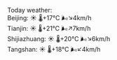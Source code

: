 Today weather:  
Beijing: ☀️   🌡️+17°C 🌬️↘4km/h  
Tianjin: ☀️   🌡️+21°C 🌬️↗7km/h  
Shijiazhuang: ☀️   🌡️+20°C 🌬️↘6km/h  
Tangshan: ☀️   🌡️+18°C 🌬️↙4km/h  
